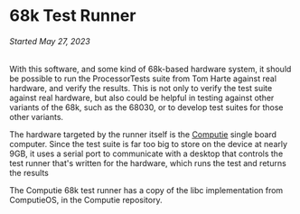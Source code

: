 
68k Test Runner
===============

###### *Started May 27, 2023*

With this software, and some kind of 68k-based hardware system, it should be possible to run the
ProcessorTests suite from Tom Harte against real hardware, and verify the results.  This is not only
to verify the test suite against real hardware, but also could be helpful in testing against other
variants of the 68k, such as the 68030, or to develop test suites for those other variants.

The hardware targeted by the runner itself is the
[Computie](https://jabberwocky.ca/projects/computie/) single board computer.  Since the test suite
is far too big to store on the device at nearly 9GB, it uses a serial port to communicate with a
desktop that controls the test runner that's written for the hardware, which runs the test and
returns the results

The Computie 68k test runner has a copy of the libc implementation from ComputieOS, in the Computie
repository.
